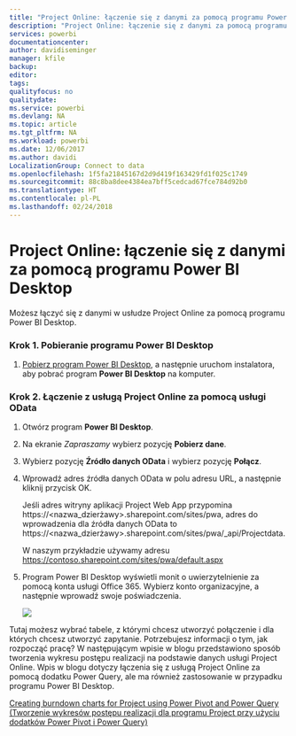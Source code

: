 ```yaml
---
title: "Project Online: łączenie się z danymi za pomocą programu Power BI Desktop"
description: "Project Online: łączenie się z danymi za pomocą programu Power BI Desktop"
services: powerbi
documentationcenter: 
author: davidiseminger
manager: kfile
backup: 
editor: 
tags: 
qualityfocus: no
qualitydate: 
ms.service: powerbi
ms.devlang: NA
ms.topic: article
ms.tgt_pltfrm: NA
ms.workload: powerbi
ms.date: 12/06/2017
ms.author: davidi
LocalizationGroup: Connect to data
ms.openlocfilehash: 1f5fa21845167d2d9d419f163429fd1f025c1749
ms.sourcegitcommit: 88c8ba8dee4384ea7bff5cedcad67fce784d92b0
ms.translationtype: HT
ms.contentlocale: pl-PL
ms.lasthandoff: 02/24/2018
---
```

# <a name="project-online-connect-to-data-through-power-bi-desktop"></a>Project Online: łączenie się z danymi za pomocą programu Power BI Desktop
Możesz łączyć się z danymi w usłudze Project Online za pomocą programu Power BI Desktop.

### <a name="step-1-download-power-bi-desktop"></a>Krok 1. Pobieranie programu Power BI Desktop
1. [Pobierz program Power BI Desktop](http://go.microsoft.com/fwlink/?LinkID=521662), a następnie uruchom instalatora, aby pobrać program **Power BI Desktop** na komputer.

### <a name="step-2-connect-to-project-online-with-odata"></a>Krok 2. Łączenie z usługą Project Online za pomocą usługi OData
1. Otwórz program **Power BI Desktop**.
2. Na ekranie *Zapraszamy* wybierz pozycję **Pobierz dane**.
3. Wybierz pozycję **Źródło danych OData** i wybierz pozycję **Połącz**.
4. Wprowadź adres źródła danych OData w polu adresu URL, a następnie kliknij przycisk OK.
   
   Jeśli adres witryny aplikacji Project Web App przypomina https://\<nazwa_dzierżawy\>.sharepoint.com/sites/pwa, adres do wprowadzenia dla źródła danych OData to https://\<nazwa_dzierżawy\>.sharepoint.com/sites/pwa/\_api/Projectdata.
   
   W naszym przykładzie używamy adresu https://contoso.sharepoint.com/sites/pwa/default.aspx
5. Program Power BI Desktop wyświetli monit o uwierzytelnienie za pomocą konta usługi Office 365. Wybierz konto organizacyjne, a następnie wprowadź swoje poświadczenia.
   
   ![](media/desktop-project-online-connect-to-data/image.png)

Tutaj możesz wybrać tabele, z którymi chcesz utworzyć połączenie i dla których chcesz utworzyć zapytanie.  Potrzebujesz informacji o tym, jak rozpocząć pracę?  W następującym wpisie w blogu przedstawiono sposób tworzenia wykresu postępu realizacji na podstawie danych usługi Project Online.  Wpis w blogu dotyczy łączenia się z usługą Project Online za pomocą dodatku Power Query, ale ma również zastosowanie w przypadku programu Power BI Desktop.

[Creating burndown charts for Project using Power Pivot and Power Query (Tworzenie wykresów postępu realizacji dla programu Project przy użyciu dodatków Power Pivot i Power Query)](http://blogs.office.com/2014/03/24/creating-burndown-charts-for-project-using-power-pivot-and-power-query/)

